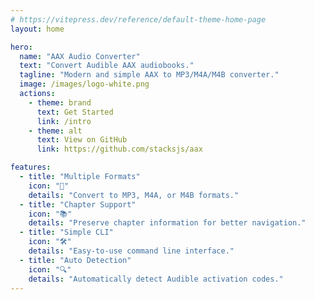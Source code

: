 ```yaml
---
# https://vitepress.dev/reference/default-theme-home-page
layout: home

hero:
  name: "AAX Audio Converter"
  text: "Convert Audible AAX audiobooks."
  tagline: "Modern and simple AAX to MP3/M4A/M4B converter."
  image: /images/logo-white.png
  actions:
    - theme: brand
      text: Get Started
      link: /intro
    - theme: alt
      text: View on GitHub
      link: https://github.com/stacksjs/aax

features:
  - title: "Multiple Formats"
    icon: "🎵"
    details: "Convert to MP3, M4A, or M4B formats."
  - title: "Chapter Support"
    icon: "📚"
    details: "Preserve chapter information for better navigation."
  - title: "Simple CLI"
    icon: "🛠"
    details: "Easy-to-use command line interface."
  - title: "Auto Detection"
    icon: "🔍"
    details: "Automatically detect Audible activation codes."
---
```


<Home />
